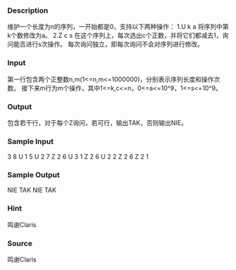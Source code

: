
### Description
维护一个长度为n的序列，一开始都是0，支持以下两种操作：
1.U k a 将序列中第k个数修改为a。
2.Z c s 在这个序列上，每次选出c个正数，并将它们都减去1，询问能否进行s次操作。
每次询问独立，即每次询问不会对序列进行修改。
### Input
第一行包含两个正整数n,m(1<=n,m<=1000000)，分别表示序列长度和操作次数。
接下来m行为m个操作，其中1<=k,c<=n，0<=a<=10^9，1<=s<=10^9。
### Output
包含若干行，对于每个Z询问，若可行，输出TAK，否则输出NIE。
### Sample Input
3 8
U 1 5
U 2 7
Z 2 6
U 3 1
Z 2 6
U 2 2
Z 2 6
Z 2 1
### Sample Output
NIE
TAK
NIE
TAK
### Hint
鸣谢Claris
### Source
鸣谢Claris